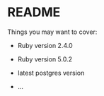# README

Things you may want to cover:

* Ruby version 2.4.0

* Ruby version 5.0.2

* latest postgres version

* ...
